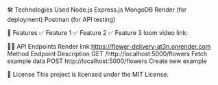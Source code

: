 🛠 Technologies Used
Node.js
Express.js
MongoDB
Render (for deployment)
Postman (for API testing)

📌 Features
✅ Feature 1
✅ Feature 2
✅ Feature 3
loom video link:

👨‍💻 API Endpoints
Render link:https://flower-delivery-at3n.onrender.com
Method	Endpoint	Description
GET	/http://localhost:5000/flowers	Fetch example data
POST	http://localhost:5000/flowers	Create new example

📜 License
This project is licensed under the MIT License.
